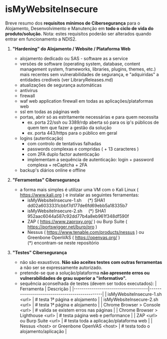 # isMyWebsiteInsecure
Breve resumo dos **requisitos mínimos de Cibersegurança** para o Alojamento, Desenvolvimento e Manutenção em **todo o ciclo de vida do produto/solução.** Nota: estes requisitos poderão ser alterados quando entrar em funcionamento a NDIS2.

1. **"Hardening" do Alojamento / Website / Plataforma Web**
   - alojamento dedicado ou SAS - software as a service
   - versões de software (operating system, database, content management system, frameworks, libraries, plugins, themes, etc.) mais recentes sem vulnerabilidades de segurança, e "adquiridas" a entidades credíveis (ver LibraryReleases.md)
   - atualizações de segurança automáticas
   - antivirus
   - firewall
   - waf web application firewall em todas as aplicações/plataformas web
   - ssl em todas as páginas web
   - portas, abrir só as estritamente necessárias e para quem necessita
     - ex. porta 22/ssh ou 3389/rdp aberta só para os ip's públicos de quem tem que fazer a gestão da solução
     - ex. porta 443/https para o público em geral
   - logins (autenticação)
     - com controlo de tentativas falhadas
     - passwords complexas e compridas ( + 13 caracteres )
     - com 2FA duplo factor autenticação
     - implementam a sequência de autenticação: login + password complexa + reCaptcha + 2FA
   - backup's diários online e offline

2. **"Ferramentas" Cibersegurança**
   - a forma mais simples é utilizar uma VM com o Kali Linux ( https://www.kali.org ) e instalar as seguintes ferramentas:
      - isMyWebsiteInsecure-1.sh &nbsp;&nbsp;&nbsp; (*) SHA1 dd02a6033331cbbf7d177de6fd69ebb5a18335b7    
      - isMyWebsiteInsecure-2.sh &nbsp;&nbsp;&nbsp; (*) SHA1 952aac6044a587c92dd77b4a8eb961f348df590f  
      - ZAP ( https://www.zaproxy.org/ ) ou Burp Suite ( https://portswigger.net/burp/pro )
      - Nessus ( https://www.tenable.com/products/nessus ) ou Greenbone OpenVAS ( https://openvas.org/ )  
      (*) encontram-se neste repositório  

3. **"Testes" Cibersegurança**
   - não são exaustivos. **Não são aceites testes com outras ferramentas** a não ser se expressamente autorizado.
   - pretende-se que a solução/plataforma **não apresente erros ou vulnerabilidades de grau superior a "informativo".**  
   - sequência aconselhada de testes (devem ser todos executados):
      | Ferramenta                          | Descrição                                     |
      |-------------------------------------|-----------------------------------------------|
      | isMyWebsiteInsecure-1.sh \<url\>    | # testa 1ª página e alojamento                |
      | isMyWebsiteInsecure-2.sh \<url\>    | # testa 1ª página e alojamento                |
      | Chrome Browser > Console \<url\>    | # valida se existem erros nas páginas         |
      | Chrome Browser > Lighthouse \<url\> | # testa página web e performance              |
      | ZAP \<url\> ou Burp Suite \<url\>   | # testa toda a aplicação/plataforma web       |
      | Nessus \<host\> or Greenbone OpenVAS \<host\> | # testa todo o alojamento/aplicação |

